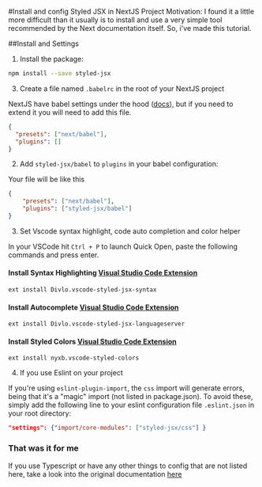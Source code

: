 #Install and config Styled JSX in NextJS Project
Motivation: 
    I found it a little more difficult than it usually is to install and use a very simple tool recommended by the Next documentation itself.
    So, i've made this tutorial.


##Install and Settings

1) Install the package:

```bash
npm install --save styled-jsx
```

3) Create a file named `.babelrc` in the root of your NextJS project

NextJS have babel settings under the hood ([docs](https://nextjs.org/docs/pages/building-your-application/configuring/babel)), but if you need to extend it you will need to add this file.

```json
{
  "presets": ["next/babel"],
  "plugins": []
}
```

2) Add `styled-jsx/babel` to `plugins` in your babel configuration:

Your file will be like this

```json
{
    "presets": ["next/babel"],
    "plugins": ["styled-jsx/babel"]
}
```
3) Set Vscode syntax highlight, code auto completion and color helper

In your VSCode hit `Ctrl + P` to launch Quick Open, paste the following commands and press enter.

#### Install Syntax Highlighting [Visual Studio Code Extension](https://marketplace.visualstudio.com/items?itemName=Divlo.vscode-styled-jsx-syntax)

```
ext install Divlo.vscode-styled-jsx-syntax
```
#### Install Autocomplete [Visual Studio Code Extension](https://marketplace.visualstudio.com/items?itemName=Divlo.vscode-styled-jsx-languageserver)


```
ext install Divlo.vscode-styled-jsx-languageserver
```

#### Install Styled Colors [Visual Studio Code Extension](https://marketplace.visualstudio.com/items?itemName=nyxb.vscode-styled-colors)

```
ext install nyxb.vscode-styled-colors
```

4) If you use Eslint on your project

If you're using `eslint-plugin-import`, the `css` import will generate errors, being that it's a "magic" import (not listed in package.json). To avoid these, simply add the following line to your eslint configuration file `.eslint.json` in your root directory:

```json
"settings": {"import/core-modules": ["styled-jsx/css"] }
```

### That was it for me
If you use Typescript or have any other things to config that are not listed here, take a look into the original documentation [here](https://github.com/vercel/styled-jsx#styled-jsx)
